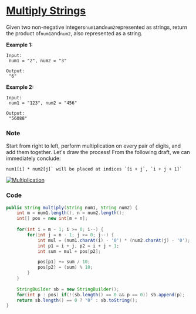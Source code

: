# [Multiply Strings](https://leetcode.com/problems/multiply-strings/description/)

Given two non-negative integers`num1`and`num2`represented as strings, return the product of`num1`and`num2`, also represented as a string.

**Example 1:**

```
Input:
 num1 = "2", num2 = "3"

Output:
 "6"
```

**Example 2:**

```
Input:
 num1 = "123", num2 = "456"

Output:
 "56088"
```

### Note

Start from right to left, perform multiplication on every pair of digits, and add them together. Let's draw the process! From the following draft, we can immediately conclude:

    num1[i] * num2[j]` will be placed at indices `[i + j`, `i + j + 1]` 

[![](https://drscdn.500px.org/photo/130178585/m%3D2048/300d71f784f679d5e70fadda8ad7d68f "Multiplication")](https://drscdn.500px.org/photo/130178585/m%3D2048/300d71f784f679d5e70fadda8ad7d68f)

### Code

```java
public String multiply(String num1, String num2) {
    int m = num1.length(), n = num2.length();
    int[] pos = new int[m + n];
   
    for(int i = m - 1; i >= 0; i--) {
        for(int j = n - 1; j >= 0; j--) {
            int mul = (num1.charAt(i) - '0') * (num2.charAt(j) - '0'); 
            int p1 = i + j, p2 = i + j + 1;
            int sum = mul + pos[p2];

            pos[p1] += sum / 10;
            pos[p2] = (sum) % 10;
        }
    }  
    
    StringBuilder sb = new StringBuilder();
    for(int p : pos) if(!(sb.length() == 0 && p == 0)) sb.append(p);
    return sb.length() == 0 ? "0" : sb.toString();
}
```



